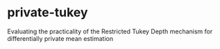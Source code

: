 # private-tukey
Evaluating the practicality of the Restricted Tukey Depth mechanism for differentially private mean estimation 
